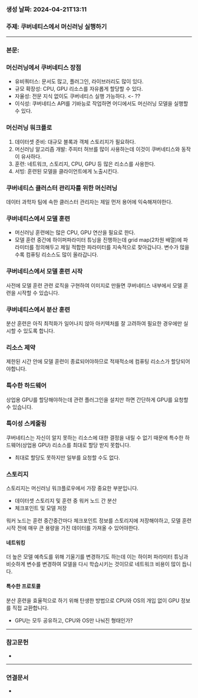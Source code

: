 ### 생성 날짜: 2024-04-21T13:11
### 주제: 쿠버네티스에서 머신러닝 실행하기
---
### 본문:

### 머신러닝에서 쿠버네티스 장점
- 유비쿼터스: 문서도 많고, 플러그인, 라이브러리도 많이 있다.
- 규모 확장성: CPU, GPU 리소스를 자유롭게 할당할 수 있다.
- 자율성: 전문 지식 없이도 쿠버네티스 실행 가능하다. <- ??
- 이식성: 쿠버네티스 API를 기바능로 작업하면 어디에서도 머신러닝 모델을 실행할 수 있다.

### 머신러닝 워크플로
1. 데이터셋 준비: 대규모 블록과 객체 스토리지가 필요하다.
2. 머신러닝 알고리즘 개발: 주피터 허브를 많이 사용하는데 이것이 쿠버네티스와 동작이 유사하다.
3. 훈련: 네트워크, 스토리지, CPU, GPU 등 많은 리소스를 사용한다.
4. 서빙: 훈련된 모델을 클라이언트에게 노출시킨다.

### 쿠버네티스 클러스터 관리자를 위한 머신러닝
데이터 과학자 팀에 속한 클러스터 관리자는 제일 먼저 용어에 익숙해져야한다.

### 쿠버네티스에서 모델 훈련
- 머신러닝 훈련에는 많은 CPU, GPU 연산을 필요로 한다.
- 모델 훈련 중간에 하이퍼파라미터 튜닝을 진행하는데 grid map(2차원 배열)에 파라미터를 정의해두고 제일 적합한 파라미터를 지속적으로 찾아갑니다. 변수가 많을 수록 컴퓨팅 리소스도 많이 올라갑니다.

### 쿠버네티스에서 모델 훈련 시작
사전에 모델 훈련 관련 로직을 구현하여 이미지로 만들면 쿠버네티스 내부에서 모델 훈련을 시작할 수 있습니다.

### 쿠버네티스에서 분산 훈련
분산 훈련은 아직 최적화가 일어나지 않아 아키텍처를 잘 고려하여 필요한 경우에만 실시할 수 있도록 합니다.

### 리소스 제약
제한된 시간 안에 모델 훈련이 종료되어야하므로 적재적소에 컴퓨팅 리소스가 할당되어야합니다.

### 특수한 하드웨어
상업용 GPU를 할당해야하는데 관련 플러그인을 설치만 하면 간단하게 GPU를 요청할 수 있습니다.

### 특이성 스케줄링
쿠버네티스는 자신이 알지 못하는 리소스에 대한 결정을 내릴 수 없기 때문에 특수한 하드웨어(상업용 GPU) 리소스를 최대로 할당 받지 못합니다.
- 최대로 할당도 못하지만 일부를 요청할 수도 없다.


### 스토리지
스토리지는 머신러닝 워크플로우에서 가장 중요한 부분입니다. 
- 데이터셋 스토리지 및 훈련 중 워커 노드 간 분산
- 체크포인트 및 모델 저장

워커 노드는 훈련 중간중간마다 체크포인트 정보를 스토리지에 저장해야하고, 모델 훈련 시작 전에 매우 큰 용량을 가진 데이터를 가져올 수 있어야한다.

#### 네트워킹
더 높은 모델 예측도를 위해 기울기를 변경하기도 하는데 이는 하이퍼 파라미터 튜닝과 비슷하게 변수를 변경하여 모델을 다시 학습시키는 것이므로 네트워크 비용이 많이 듭니다.

#### 특수한 프로토콜
분산 훈련을 효율적으로 하기 위해 탄생한 방법으로 CPU와 OS의 개입 없이 GPU 정보를 직접 교환합니다. 
* GPU는 모두 공유하고, CPU와 OS만 나눠진 형태인가?

---
### 참고문헌
- 
---
### 연결문서
- 

